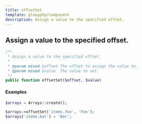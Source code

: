 ```yaml
---
title: offsetSet
template: glowyphp/component
description: Assign a value to the specified offset.
---
```


<h2 class="font-normal text-lg">
Assign a value to the specified offset.
</h2>

```php
/**
 * Assign a value to the specified offset.
 *
 * @param mixed $offset The offset to assign the value to.
 * @param mixed $value  The value to set.
 */
public function offsetSet($offset, $value)
```

#### Examples

```php
$arrays = Arrays::create();

$arrays->offsetSet('items.foo', 'Foo');
$arrays['items.bar'] = 'Bar';
```
